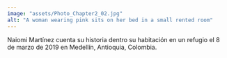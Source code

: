 ```yaml
---
image: "assets/Photo_Chapter2_02.jpg"
alt: "A woman wearing pink sits on her bed in a small rented room"
---
```

Naiomi Martínez cuenta su historia dentro su habitación en un refugio el 8 de marzo de 2019 en Medellín, Antioquia, Colombia.